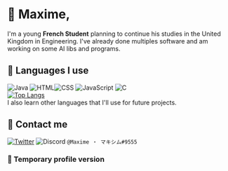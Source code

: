 # 👋 Maxime,
I'm a young **French Student** planning to continue his studies in the United Kingdom in Engineering. I've already done multiples software and am working on some AI libs and programs.

## 📜 Languages I use
![Java](https://img.icons8.com/color/48/000000/java-coffee-cup-logo.png "Java")
![HTML](https://img.icons8.com/color/48/000000/html-5.png "HTML")![CSS](https://img.icons8.com/color/48/000000/css3.png "CSS")
![JavaScript](https://img.icons8.com/color/48/000000/javascript-logo-1.png "JavaScript")
![C](https://img.icons8.com/color/48/000000/c-programming.png "C")  
[![Top Langs](https://github-readme-stats.vercel.app/api/top-langs/?username=Maximus220&layout=compact)](https://github.com/Maximus220)    
I also learn other languages that I'll use for future projects.

## 📢 Contact me
[![Twitter](https://img.icons8.com/cute-clipart/64/000000/twitter.png "Twitter")](https://twitter.com/Maximus22_)
![Discord](https://img.icons8.com/cute-clipart/64/000000/discord-new-logo.png "Discord") ``@Maxime ・ マキシム#9555``

### 📔 Temporary profile version
